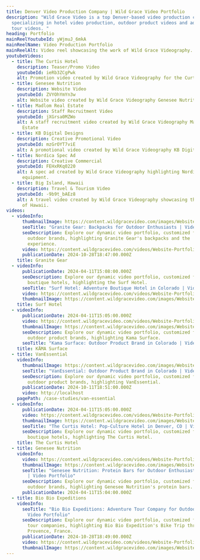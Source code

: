 ```yaml
---
title: Denver Video Production Company | Wild Grace Video Portfolio
description: "Wild Grace Video is a top Denver-based video production company
  specializing in hotel video production, outdoor product videos and adventure
  tour videos. "
heading: Portfolio
mainReelYoutubeId: yWjmuJ_6mkA
mainReelName: Video Production Portfolio
mainReelAlt: Video reel showcasing the work of Wild Grace Videography.
youtubeVideos:
  - title: The Curtis Hotel
    description: Teaser/Promo Video
    youtubeId: ieRb3ZCgPwk
    alt: Promotion video created by Wild Grace Videography for the Curtis Hotel.
  - title: Genesee Nutrition
    description: Website Video
    youtubeId: ZVYOhYmYn3w
    alt: Website video created by Wild Grace Videography Genesee Nutrition.
  - title: Madlom Real Estate
    description: Staff Recruitment Video
    youtubeId: jXGrsa0MZWo
    alt: A staff recruitment video created by Wild Grace Videography Madlom Real
      Estate
  - title: KB Digital Designs
    description: Creative Promotional Video
    youtubeId: mzGrOYT7viE
    alt: A promotional video created by Wild Grace Videography KB Digital Designs.
  - title: Nordica Spec Ad
    description: Creative Commercial
    youtubeId: FEHxRKq0220
    alt: A spec ad created by Wild Grace Videography highlighting Nordica ski
      equipment.
  - title: Big Island, Hawaii
    description: Travel & Tourism Video
    youtubeId: -9b9t_bAEz8
    alt: A travel video created by Wild Grace Videography showcasing the Big Island
      of Hawaii.
videos:
  - videoInfo:
      thumbnailImage: https://content.wildgracevideo.com/images/Website-Portfolio/GraniteGear/GGThumbnail.png
      seoTitle: "Granite Gear: Backpacks for Outdoor Enthusiasts | Video Portfolio"
      seoDescription: Explore our dynamic video portfolio, customized for Denver's
        outdoor brands, highlighting Granite Gear's backpacks and the
        experience.
      video: https://content.wildgracevideo.com/videos/Website-Portfolio/GraniteGear/GraniteGearSocial1-V1/GraniteGearSocial1-V1.mpd
      publicationDate: 2024-10-28T18:47:00.000Z
    title: Granite Gear
  - videoInfo:
      publicationDate: 2024-04-11T15:08:00.000Z
      seoDescription: Explore our dynamic video portfolio, customized for Colorado's
        boutique hotels, highlighting the Surf Hotel.
      seoTitle: "Surf Hotel: Adventure Boutique Hotel in Colorado | Video Portfolio"
      video: https://content.wildgracevideo.com/videos/Website-Portfolio/SurfHotel/TheSurfHotelWebsiteVideoV2/TheSurfHotelWebsiteVideoV2.mpd
      thumbnailImage: https://content.wildgracevideo.com/images/Website-Portfolio/SurfHotel/surfthumbnail.webp
    title: Surf Hotel
  - videoInfo:
      publicationDate: 2024-04-11T15:05:00.000Z
      video: https://content.wildgracevideo.com/videos/Website-Portfolio/KamaSurface/KamaSki_HorizontalV1/KamaSki_HorizontalV1.mpd
      thumbnailImage: https://content.wildgracevideo.com/images/Website-Portfolio/KamaSurface/Kamathumbnail.webp
      seoDescription: Explore our dynamic video portfolio, customized for Colorado's
        outdoor product brands, highlighting Kama Surface.
      seoTitle: "Kama Surface: Outdoor Product Brand in Colorado | Video Portfolio"
    title: KĀMA Surface
  - title: VanEssential
    videoInfo:
      thumbnailImage: https://content.wildgracevideo.com/images/Website-Portfolio/VanEssential/VanEssential_thumbnail.png
      seoTitle: "VanEssential: Outdoor Product Brand in Colorado | Video Portfolio"
      seoDescription: Explore our dynamic video portfolio, customized for Colorado's
        outdoor product brands, highlighting VanEssential.
      publicationDate: 2024-10-11T18:51:00.000Z
      video: http://localhost
    pagePath: /case-studies/van-essential
  - videoInfo:
      publicationDate: 2024-04-11T15:05:00.000Z
      video: https://content.wildgracevideo.com/videos/Website-Portfolio/CurtisHotel/TheCurtisSalesPitchV4/TheCurtisSalesPitchV4.mpd
      thumbnailImage: https://content.wildgracevideo.com/images/Website-Portfolio/CurtisHotel/curtisthumbnail.webp
      seoTitle: "The Curtis Hotel: Pop-Culture Hotel in Denver, CO | Video Portfolio"
      seoDescription: Explore our dynamic video portfolio, customized for Denver's
        boutique hotels, highlighting The Curtis Hotel.
    title: The Curtis Hotel
  - title: Genesee Nutrition
    videoInfo:
      video: https://content.wildgracevideo.com/videos/Website-Portfolio/GeneseeNutrition/GeneseeFlagshipWebsiteVideo/GeneseeFlagshipWebsiteVideo.mpd
      thumbnailImage: https://content.wildgracevideo.com/images/Website-Portfolio/GeneseeNutrition/Geneseethumbnail.webp
      seoTitle: "Genesee Nutrition: Protein Bars for Outdoor Enthusiasts in Denver, CO
        | Video Portfolio"
      seoDescription: Explore our dynamic video portfolio, customized for Denver's
        outdoor brands, highlighting Genesee Nutrition's protein bars.
      publicationDate: 2024-04-11T15:04:00.000Z
  - title: Bio Bio Expeditions
    videoInfo:
      seoTitle: "Bio Bio Expeditions: Adventure Tour Company for Outdoor Enthusiasts |
        Video Portfolio"
      seoDescription: Explore our dynamic video portfolio, customized for adventure
        tour companies, highlighting Bio Bio Expedition's Bike Trip through
        Provence, France.
      publicationDate: 2024-10-28T18:49:00.000Z
      video: https://content.wildgracevideo.com/videos/Website-Portfolio/GraniteGear/GraniteGearSocial2-V1/GraniteGearSocial2-V1.mpd
      thumbnailImage: https://content.wildgracevideo.com/images/Website-Portfolio/GraniteGear/GGThumbnail.png
---
```

